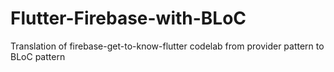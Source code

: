 # Flutter-Firebase-with-BLoC
Translation of firebase-get-to-know-flutter codelab from provider pattern to BLoC pattern
